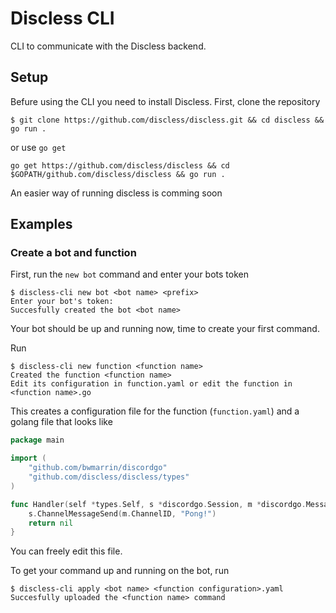 # Discless CLI
CLI to communicate with the Discless backend.

## Setup
Befure using the CLI you need to install Discless.
First, clone the repository
```shell
$ git clone https://github.com/discless/discless.git && cd discless && go run .
```
or use `go get`
```shell
go get https://github.com/discless/discless && cd $GOPATH/github.com/discless/discless && go run .
```

An easier way of running discless is comming soon

## Examples
### Create a bot and function
First, run the `new bot` command and enter your bots token
```shell
$ discless-cli new bot <bot name> <prefix>
Enter your bot's token: 
Succesfully created the bot <bot name>
```
Your bot should be up and running now, time to create your first command.

Run
```shell
$ discless-cli new function <function name>
Created the function <function name>
Edit its configuration in function.yaml or edit the function in <function name>.go
```
This creates a configuration file for the function (`function.yaml`) and a golang file that looks like
```go
package main

import (
	"github.com/bwmarrin/discordgo"
	"github.com/discless/discless/types"
)

func Handler(self *types.Self, s *discordgo.Session, m *discordgo.MessageCreate, args []string) error {
	s.ChannelMessageSend(m.ChannelID, "Pong!")
	return nil
}
```
You can freely edit this file.

To get your command up and running on the bot, run
```shell
$ discless-cli apply <bot name> <function configuration>.yaml
Succesfully uploaded the <function name> command
```